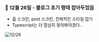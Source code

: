 
### 📌 12월 26일 - 블로그 초기 형태 잡아두었음
- 홈 스크린, post 스크린, 전체적인 스타일 잡기
- Typescript는 더 열심히 찾아봐야겠다..

![12/26](https://user-images.githubusercontent.com/28756358/147402963-058bcb5a-79fb-403e-9fb8-e724149b1def.png)
